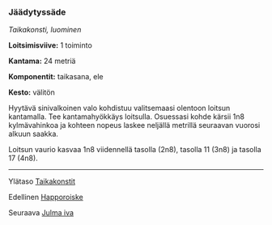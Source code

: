 ### Jäädytyssäde

*Taikakonsti, luominen*

**Loitsimisviive:** 1 toiminto

**Kantama:** 24 metriä

**Komponentit:** taikasana, ele

**Kesto:** välitön

Hyytävä sinivalkoinen valo kohdistuu valitsemaasi olentoon loitsun kantamalla. Tee kantamahyökkäys loitsulla. Osuessasi kohde kärsii 1n8 kylmävahinkoa ja kohteen nopeus laskee neljällä metrillä seuraavan vuorosi alkuun saakka. 

Loitsun vaurio kasvaa 1n8 viidennellä tasolla (2n8), tasolla 11 (3n8) ja tasolla 17 (4n8).

----

Ylätaso [Taikakonstit](0.piirin_taikakonstit.md)

Edellinen [Happoroiske](Happoroiske.md)

Seuraava [Julma iva](Julma_iva.md)